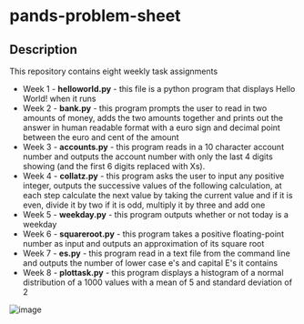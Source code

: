 # pands-problem-sheet

## Description

This repository contains eight weekly task assignments 
  
 
   * Week 1  - **helloworld.py** - this file is a python program that displays Hello World! when it runs
   * Week 2 - **bank.py** - this program prompts the user to read in two amounts of money, adds the two amounts together and prints out the answer in human readable format with a euro sign and decimal point between the euro and cent of the amount 
   * Week 3  - **accounts.py** - this program reads in a 10 character account number and outputs the account number with only the last 4 digits showing (and the first 6 digits replaced with Xs).
   * Week 4 - **collatz.py** - this program asks the user to input any positive integer, outputs the successive values of the following calculation, at each step calculate the next value by taking the current value and if it is even, divide it by two if it is odd, multiply it by three and add one
   * Week 5 - **weekday.py** - this program outputs whether or not today is a weekday
   * Week 6 - **squareroot.py** - this program takes a positive floating-point number as input and outputs an approximation of its square root
   * Week 7 - **es.py** - this program read in a text file from the command line and outputs the number of lower case e's and capital E's it contains
   * Week 8 - **plottask.py** - this program displays a histogram of a normal distribution of a 1000 values with a mean of 5 and standard deviation of 2 

   ![image](https://user-images.githubusercontent.com/124067038/234131463-da605fd1-2eac-4592-9aec-09f862e1ab32.png)


